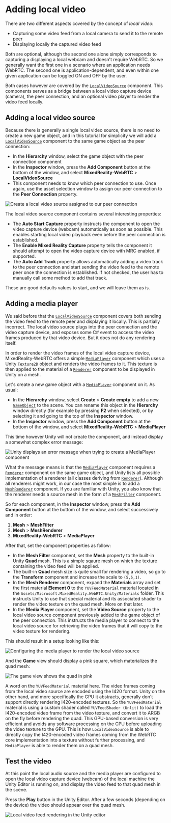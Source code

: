 # Adding local video

There are two different aspects covered by the concept of _local video_:

- Capturing some video feed from a local camera to send it to the remote peer
- Displaying locally the captured video feed

Both are optional, although the second one alone simply corresponds to capturing a displaying a local webcam and doesn't require WebRTC. So we generally want the first one in a scenario where an application needs WebRTC. The second one is application-dependent, and even within one given application can be toggled ON and OFF by the user.

Both cases however are covered by the [`LocalVideoSource`](xref:Microsoft.MixedReality.WebRTC.Unity.LocalVideoSource) component. This components serves as a bridge between a local video capture device (camera), the peer connection, and an optional video player to render the video feed locally.

## Adding a local video source

Because there is generally a single local video source, there is no need to create a new game object, and in this tutorial for simplicity we will add a [`LocalVideoSource`](xref:Microsoft.MixedReality.WebRTC.Unity.LocalVideoSource) component to the same game object as the peer connection:

- In the **Hierarchy** window, select the game object with the peer connection component
- In the **Inspector** window, press the **Add Component** button at the bottom of the window, and select **MixedReality-WebRTC** > **LocalVideoSource**
- This component needs to know which peer connection to use. Once again, use the asset selection window to assign our peer connection to the **Peer Connection** property.

![Create a local video source assigned to our peer connection](helloworld-unity-8.png)

The local video source component contains several interesting properties:

- The **Auto Start Capture** property instructs the component to open the video capture device (webcam) automatically as soon as possible. This enables starting local video playback even before the peer connection is established.
- The **Enable Mixed Reality Capture** property tells the component it should attempt to open the video capture device with MRC enabled, if supported.
- The **Auto Add Track** property allows automatically adding a video track to the peer connection and start sending the video feed to the remote peer once the connection is established. If not checked, the user has to manually call some method to add that track.

These are good defaults values to start, and we will leave them as is.

## Adding a media player

We said before that the [`LocalVideoSource`](xref:Microsoft.MixedReality.WebRTC.Unity.LocalVideoSource) component covers both sending the video feed to the remote peer and displaying it locally. This is partially incorrect. The local video source plugs into the peer connection and the video capture device, and exposes some C# event to access the video frames produced by that video device. But it does not do any rendering itself.

In order to render the video frames of the local video capture device, MixedReality-WebRTC offers a simple [`MediaPlayer`](xref:Microsoft.MixedReality.WebRTC.Unity.MediaPlayer) component which uses a Unity [`Texture2D`](https://docs.unity3d.com/ScriptReference/Texture2D.html) object and renders the video frames to it. This texture is then applied to the material of a [`Renderer`](https://docs.unity3d.com/ScriptReference/Renderer.html) component to be displayed in Unity on a mesh.

Let's create a new game object with a [`MediaPlayer`](xref:Microsoft.MixedReality.WebRTC.Unity.MediaPlayer) component on it. As usual:

- In the **Hierarchy** window, select **Create** > **Create empty** to add a new [`GameObject`](https://docs.unity3d.com/ScriptReference/GameObject.html) to the scene. You can rename this object in the **Hierarchy** window directly (for example by pressing **F2** when selected), or by selecting it and going to the top of the **Inspector** window.
- In the **Inspector** window, press the **Add Component** button at the bottom of the window, and select **MixedReality-WebRTC** > **MediaPlayer**

This time however Unity will not create the component, and instead display a somewhat complex error message:

![Unity displays an error message when trying to create a MediaPlayer component](helloworld-unity-9.png)

What the message means is that the [`MediaPlayer`](xref:Microsoft.MixedReality.WebRTC.Unity.MediaPlayer) component requires a [`Renderer`](https://docs.unity3d.com/ScriptReference/Renderer.html) component on the same game object, and Unity lists all possible implementation of a renderer (all classes deriving from [`Renderer`](https://docs.unity3d.com/ScriptReference/Renderer.html)). Although all renderers might work, in our case the most simple is to add a [`MeshRenderer`](https://docs.unity3d.com/ScriptReference/MeshRenderer.html) component. If you are familiar with Unity, you also know that the renderer needs a source mesh in the form of a [`MeshFilter`](https://docs.unity3d.com/ScriptReference/MeshFilter.html) component.

So for each component, in the **Inspector** window, press the **Add Component** button at the bottom of the window, and select successively and in order:

1. **Mesh** > **MeshFilter**
2. **Mesh** > **MeshRenderer**
3. **MixedReality-WebRTC** > **MediaPlayer**

After that, set the component properties as follow:

- In the **Mesh Filter** component, set the **Mesh** property to the built-in Unity **Quad** mesh. This is a simple sqaure mesh on which the texture containing the video feed will be applied.
- The built-in **Quad** mesh size is quite small for rendering a video, so go to the **Transform** component and increase the scale to `(5,5,1)`.
- In the **Mesh Renderer** component, expand the **Materials** array and set the first material **Element 0** to the  `YUVFeedMaterial` material located in the `Assets/Microsoft.MixedReality.WebRTC.Unity/Materials` folder. This instructs Unity to use that special material and its associated shader to render the video texture on the quad mesh. More on that later.
- In the **Media Player** component, set the **Video Source** property to the local video source component previously added to the game object of the peer connection. This instructs the media player to connect to the local video source for retrieving the video frames that it will copy to the video texture for rendering.

This should result in a setup looking like this:

![Configuring the media player to render the local video source](helloworld-unity-10.png)

And the **Game** view should display a pink square, which materializes the quad mesh:

![The game view shows the quad in pink](helloworld-unity-11.png)

A word on the `YUVFeedMaterial` material here. The video frames coming from the local video source are encoded using the I420 format. Unity on the other hand, and more specifically the GPU it abstracts, generally don't support directly rendering I420-encoded textures. So the `YUVFeedMaterial` material is using a custom shader called `YUVFeedShader (Unlit)` to load the I420-encoded video frame from the video texture, and convert it to ARGB on the fly before rendering the quad. This GPU-based conversion is very efficient and avoids any software processing on the CPU before uploading the video texture to the GPU. This is how `LocalVideoSource` is able to directly copy the I420-encoded video frames coming from the WebRTC core implementation into a texture without further processing, and `MediaPlayer` is able to render them on a quad mesh.

## Test the video

At this point the local audio source and the media player are configured to open the local video capture device (webcam) of the local machine the Unity Editor is running on, and display the video feed to that quad mesh in the scene.

Press the **Play** button in the Unity Editor. After a few seconds (depending on the device) the video should appear over the quad mesh.

![Local video feed rendering in the Unity editor](helloworld-unity-12.png)



